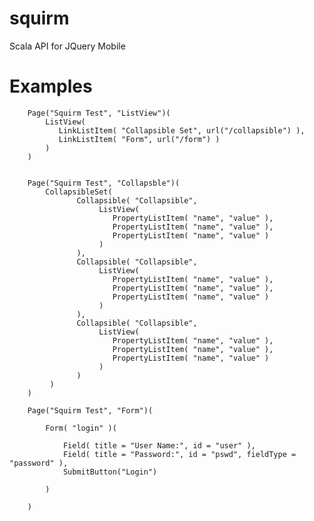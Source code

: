 squirm
======
Scala API for JQuery Mobile

Examples
===============================

        Page("Squirm Test", "ListView")(
            ListView( 
		       LinkListItem( "Collapsible Set", url("/collapsible") ),
		       LinkListItem( "Form", url("/form") )
		    )   
        )
        
        
        Page("Squirm Test", "Collapsble")(
	        CollapsibleSet(
	               Collapsible( "Collapsible", 
			            ListView( 
			               PropertyListItem( "name", "value" ),
			               PropertyListItem( "name", "value" ),
			               PropertyListItem( "name", "value" )
			            )
	               ),   
	               Collapsible( "Collapsible", 
			            ListView( 
			               PropertyListItem( "name", "value" ),
			               PropertyListItem( "name", "value" ),
			               PropertyListItem( "name", "value" )
			            )
	               ),    
	               Collapsible( "Collapsible", 
			            ListView( 
			               PropertyListItem( "name", "value" ),
			               PropertyListItem( "name", "value" ),
			               PropertyListItem( "name", "value" )
			            )
	               )    
             )
        )  
        
        Page("Squirm Test", "Form")(
    	    
    	    Form( "login" )(     
    	        
    	        Field( title = "User Name:", id = "user" ),
    	        Field( title = "Password:", id = "pswd", fieldType = "password" ),
    	        SubmitButton("Login")
    	    
    	    )
    	        
    	)